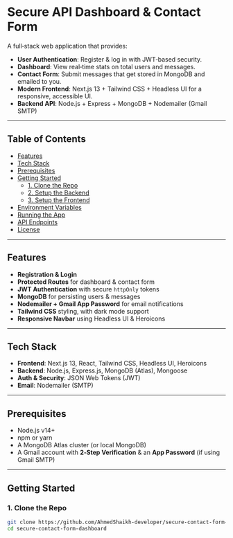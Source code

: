 # Secure API Dashboard & Contact Form

A full‑stack web application that provides:

- **User Authentication**: Register & log in with JWT‑based security.  
- **Dashboard**: View real‑time stats on total users and messages.  
- **Contact Form**: Submit messages that get stored in MongoDB and emailed to you.  
- **Modern Frontend**: Next.js 13 + Tailwind CSS + Headless UI for a responsive, accessible UI.  
- **Backend API**: Node.js + Express + MongoDB + Nodemailer (Gmail SMTP)  

---

## Table of Contents
 
- [Features](#features)  
- [Tech Stack](#tech-stack)  
- [Prerequisites](#prerequisites)  
- [Getting Started](#getting-started)  
  - [1. Clone the Repo](#1-clone-the-repo)  
  - [2. Setup the Backend](#2-setup-the-backend)  
  - [3. Setup the Frontend](#3-setup-the-frontend)  
- [Environment Variables](#environment-variables)  
- [Running the App](#running-the-app)  
- [API Endpoints](#api-endpoints)  
- [License](#license)  

---

## Features

- **Registration & Login**  
- **Protected Routes** for dashboard & contact form  
- **JWT Authentication** with secure `httpOnly` tokens  
- **MongoDB** for persisting users & messages  
- **Nodemailer + Gmail App Password** for email notifications  
- **Tailwind CSS** styling, with dark mode support  
- **Responsive Navbar** using Headless UI & Heroicons  

---

## Tech Stack

- **Frontend**: Next.js 13, React, Tailwind CSS, Headless UI, Heroicons  
- **Backend**: Node.js, Express.js, MongoDB (Atlas), Mongoose  
- **Auth & Security**: JSON Web Tokens (JWT)  
- **Email**: Nodemailer (SMTP)  

---

## Prerequisites

- Node.js v14+  
- npm or yarn  
- A MongoDB Atlas cluster (or local MongoDB)  
- A Gmail account with **2‑Step Verification** & an **App Password** (if using Gmail SMTP)

---

## Getting Started

### 1. Clone the Repo

```bash
git clone https://github.com/AhmedShaikh-developer/secure-contact-form-dashboard.git
cd secure-contact-form-dashboard


